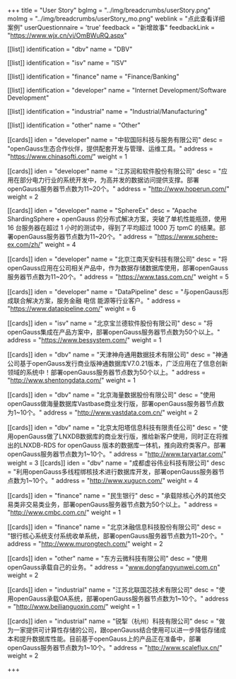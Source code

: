 +++
title = "User Story"
bgImg = "../img/breadcrumbs/userStory.png"
moImg = "../img/breadcrumbs/userStory_mo.png"
weblink = "点此查看详细案例"
userQuestionnaire = 'true'
feedback = "新增故事"
feedbackLink = "https://www.wjx.cn/vj/OmBWuRQ.aspx"



[[list]]
identification = "dbv"
name = "DBV"

[[list]]
identification = "isv"
name = "ISV"

[[list]]
identification = "finance"
name = "Finance/Banking"

[[list]]
identification = "developer"
name = "Internet Development/Software Development"

[[list]]
identification = "industrial"
name = "Industrial/Manufacturing"

[[list]]
identification = "other"
name = "Other"


[[cards]]
iden = "developer"
name = "中软国际科技与服务有限公司"
desc = "openGauss生态合作伙伴，提供配套开发与管理、运维工具。"
address = "https://www.chinasofti.com/"
weight = 1

[[cards]]
iden = "developer"
name = "江苏润和软件股份有限公司"
desc = "应用在部分电力行业的系统开发中，为高并发的数据访问提供支撑。部署openGauss服务器节点数为11~20个。"
address = "http://www.hoperun.com/"
weight = 2



[[cards]]
iden = "developer"
name = "SphereEx"
desc = "Apache ShardingSphere + openGauss 的分布式解决方案，突破了单机性能瓶颈，使用 16 台服务器在超过 1 小时的测试中，得到了平均超过 1000 万 tpmC 的结果。部署openGauss服务器节点数为11~20个。"
address = "https://www.sphere-ex.com/zh/"
weight = 4

[[cards]]
iden = "developer"
name = "北京江南天安科技有限公司"
desc = "将openGauss应用在公司相关产品中，作为数据存储数据库使用，部署openGauss服务器节点数为11~20个。"
address = "https://www.tass.com.cn/"
weight = 5

[[cards]]
iden = "developer"
name = "DataPipeline"
desc = "与openGauss形成联合解决方案，服务金融 电信 能源等行业客户。"
address = "https://www.datapipeline.com/"
weight = 6


[[cards]]
iden = "isv"
name = "北京宝兰德软件股份有限公司"
desc = "将openGauss集成在产品方案中，部署openGauss服务器节点数为50个以上。"
address = "https://www.bessystem.com/"
weight = 1


[[cards]]
iden = "dbv"
name = "天津神舟通用数据技术有限公司"
desc = "神通公司基于openGauss发行商业版神通数据库V7.0.21版本，广泛应用在了信息创新领域的系统中！部署openGauss服务器节点数为50个以上。"
address = "http://www.shentongdata.com/"
weight = 1

[[cards]]
iden = "dbv"
name = "北京海量数据股份有限公司"
desc = "使用openGauss做海量数据库Vastbase商业发行版，部署openGauss服务器节点数为1~10个。"
address = "http://www.vastdata.com.cn/"
weight = 2

[[cards]]
iden = "dbv"
name = "北京太阳塔信息科技有限责任公司"
desc = "使用openGauss做了LNXDB数据库的商业发行版，推给新客户使用，同时正在将推出的LNXDB-RDS for  openGauss 版本的数据库一体机，推向政府类客户。部署openGauss服务器节点数为1~10个。"
address = "http://www.taryartar.com/"
weight = 3
[[cards]]
iden = "dbv"
name = "成都虚谷伟业科技有限公司"
desc = "利用openGauss多线程绑核技术进行数据库开发，部署openGauss服务器节点数为1~10个。"
address = "http://www.xugucn.com/"
weight = 4


[[cards]]
iden = "finance"
name = "民生银行"
desc = "承载除核心外的其他交易类非交易类业务，部署openGauss服务器节点数为50个以上。"
address = "http://www.cmbc.com.cn/"
weight = 1

[[cards]]
iden = "finance"
name = "北京沐融信息科技股份有限公司"
desc = "银行核心系统支付系统收单系统，部署openGauss服务器节点数为11~20个。"
address = "http://www.murongtech.com/"
weight = 2 



[[cards]]
iden = "other"
name = "东方云微科技有限公司"
desc = "使用openGauss承载自己的业务。"
address = "www.dongfangyunwei.com.cn"
weight = 2


[[cards]]
iden = "industrial"
name = "江苏北联国芯技术有限公司"
desc = "使用openGauss承载OA系统，部署openGauss服务器节点数为1~10个。"
address = "http://www.beilianguoxin.com/"
weight = 1

[[cards]]
iden = "industrial"
name = "锐掣（杭州）科技有限公司"
desc = "做为一家提供可计算性存储的公司，跟openGauss结合使用可以进一步降低存储成本和提升数据库性能。目前基于openGauss上的产品正在准备中，部署openGauss服务器节点数为1~10个。"
address = "http://www.scaleflux.cn/"
weight = 2
 



+++

<!--

[[list]]
identification = "government"
name = "教育/学术/科研"

[[list]]
identification = "education"
name = "政府/事业单位"

[[list]]
identification = "science"
name = "医疗/生物技术/其他科学"

[[list]]
identification = "energy"
name = "能源/电力"



[[list]]
identification = "carriers "
name = "运营商（移动、电信、联通、广电）"

[[list]]
identification = "oilGas "
name = "油气"


 -->
